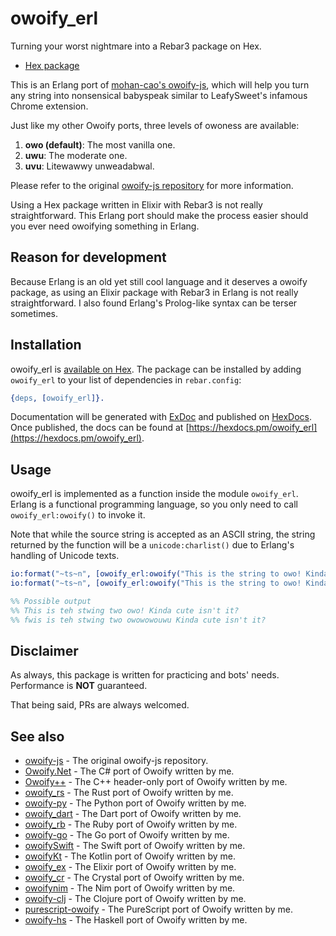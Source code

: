 # owoify_erl
Turning your worst nightmare into a Rebar3 package on Hex.

- [Hex package](https://hex.pm/packages/owoify_erl)

This is an Erlang port of [mohan-cao's owoify-js](https://github.com/mohan-cao/owoify-js), which will help you turn any string into nonsensical babyspeak similar to LeafySweet's infamous Chrome extension.

Just like my other Owoify ports, three levels of owoness are available:

1. **owo (default)**: The most vanilla one.
2. **uwu**: The moderate one.
3. **uvu**: Litewawwy unweadabwal.

Please refer to the original [owoify-js repository](https://github.com/mohan-cao/owoify-js) for more information.

Using a Hex package written in Elixir with Rebar3 is not really straightforward. This Erlang port should make the process easier should you ever need owoifying something in Erlang.

## Reason for development
Because Erlang is an old yet still cool language and it deserves a owoify package, as using an Elixir package with Rebar3 in Erlang is not really straightforward. I also found Erlang's Prolog-like syntax can be terser sometimes.

## Installation
owoify_erl is [available on Hex](https://hex.pm/packages/owoify_erl). The package can be installed
by adding `owoify_erl` to your list of dependencies in `rebar.config`:

```erlang
{deps, [owoify_erl]}.
```

Documentation will be generated with [ExDoc](https://github.com/elixir-lang/ex_doc)
and published on [HexDocs](https://hexdocs.pm). Once published, the docs can
be found at [https://hexdocs.pm/owoify_erl](https://hexdocs.pm/owoify_erl).

## Usage
owoify_erl is implemented as a function inside the module `owoify_erl`. Erlang is a functional programming language, so you only need to call `owoify_erl:owoify()` to invoke it.

Note that while the source string is accepted as an ASCII string, the string returned by the function will be a `unicode:charlist()` due to Erlang's handling of Unicode texts.

```erlang
io:format("~ts~n", [owoify_erl:owoify("This is the string to owo! Kinda cute isn't it?")]),
io:format("~ts~n", [owoify_erl:owoify("This is the string to owo! Kinda cute isn't it?", uvu)]).

%% Possible output
%% This is teh stwing two owo! Kinda cute isn't it?
%% fwis is teh stwing two owowowouwu Kinda cute isn't it?
```

## Disclaimer
As always, this package is written for practicing and bots' needs. Performance is **NOT** guaranteed.

That being said, PRs are always welcomed.

## See also
- [owoify-js](https://github.com/mohan-cao/owoify-js) - The original owoify-js repository.
- [Owoify.Net](https://www.nuget.org/packages/Owoify.Net/1.0.1) - The C# port of Owoify written by me.
- [Owoify++](https://github.com/deadshot465/OwoifyCpp) - The C++ header-only port of Owoify written by me.
- [owoify_rs](https://crates.io/crates/owoify_rs) - The Rust port of Owoify written by me.
- [owoify-py](https://pypi.org/project/owoify-py/) - The Python port of Owoify written by me.
- [owoify_dart](https://pub.dev/packages/owoify_dart) - The Dart port of Owoify written by me.
- [owoify_rb](https://rubygems.org/gems/owoify_rb) - The Ruby port of Owoify written by me.
- [owoify-go](https://pkg.go.dev/github.com/deadshot465/owoify-go) - The Go port of Owoify written by me.
- [owoifySwift](https://github.com/deadshot465/OwoifySwift) - The Swift port of Owoify written by me.
- [owoifyKt](https://search.maven.org/search?q=g:%22io.github.deadshot465%22%20AND%20a:%22owoifyKt%22) - The Kotlin port of Owoify written by me.
- [owoify_ex](https://hex.pm/packages/owoify_ex) - The Elixir port of Owoify written by me.
- [owoify_cr](https://crystalshards.org/shards/github/deadshot465/owoify_cr) - The Crystal port of Owoify written by me.
- [owoifynim](https://nimble.directory/pkg/owoifynim) - The Nim port of Owoify written by me.
- [owoify-clj](https://clojars.org/net.clojars.deadshot465/owoify-clj) - The Clojure port of Owoify written by me.
- [purescript-owoify](https://pursuit.purescript.org/packages/purescript-owoify) - The PureScript port of Owoify written by me.
- [owoify-hs](https://hackage.haskell.org/package/owoify-hs) - The Haskell port of Owoify written by me.